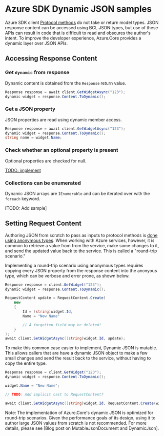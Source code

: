 # Azure SDK Dynamic JSON samples

Azure SDK client [Protocol methods](ProtocolMethods.md) do not take or return model types.  JSON response content can be accessed using BCL JSON types, but use of these APIs can result in code that is difficult to read and obscures the author's intent.  To improve the developer experience, Azure.Core provides a dynamic layer over JSON APIs.

## Accessing Response Content

### Get `dynamic` from response

Dynamic content is obtained from the `Response` return value.

```C# Snippet:GetDynamicJson
Response response = await client.GetWidgetAsync("123");
dynamic widget = response.Content.ToDynamic();
```

### Get a JSON property

JSON properties are read using dynamic member access.

```C# Snippet:GetDynamicJsonProperty
Response response = await client.GetWidgetAsync("123");
dynamic widget = response.Content.ToDynamic();
string name = widget.Name;
```

### Check whether an optional property is present

Optional properties are checked for null.

[TODO: implement](https://github.com/Azure/azure-sdk-for-net/issues/33856)

### Collections can be enumerated

Dynamic JSON arrays are `IEnumerable` and can be iterated over with the `foreach` keyword.

[TODO: Add sample]

## Setting Request Content

Authoring JSON from scratch to pass as inputs to protocol methods is [done using anonymous types](ProtocolMethods.md#2-create-and-send-a-request).  When working with Azure services, however, it is common to retrieve a value from from the service, make some changes to it, and send the updated value back to the service.  This is called a "round-trip scenario."

Implementing a round-trip scenario using anonymous types requires copying every JSON property from the response content into the anonyous type, which can be verbose and error prone, as shown below.

```C# Snippet:RoundTripAnonymousType
Response response = client.GetWidget("123");
dynamic widget = response.Content.ToDynamic();

RequestContent update = RequestContent.Create(
    new
    {
        Id = (string)widget.Id,
        Name = "New Name"

        // A forgotten field may be deleted!
    }
);
await client.SetWidgetAsync((string)widget.Id, update);
```

To make this common case easier to implement, Dynamic JSON is mutable.  This allows callers that are have a dynamic JSON object to make a few small changes and send the result back to the service, without having to copy the entire type.

```C# Snippet:RoundTripDynamicJson
Response response = client.GetWidget("123");
dynamic widget = response.Content.ToDynamic();

widget.Name = "New Name";

// TODO: Add implicit cast to RequestContent?

await client.SetWidgetAsync((string)widget.Id, RequestContent.Create(widget));
```

Note: The implementation of Azure.Core's dynamic JSON is optimized for round-trip scenarios.  Given the performance goals of its design, using it to author large JSON values from scratch is not recommended.  For more details, please see [Blog post on MutableJsonDocument and DynamicJson].
